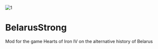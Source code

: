 ![1](https://github.com/navI2508/BelarusStrong/assets/74493081/0d394ee5-2078-49e0-9980-4912c0b95779)
# BelarusStrong
Mod for the game Hearts of Iron IV on the alternative history of Belarus
